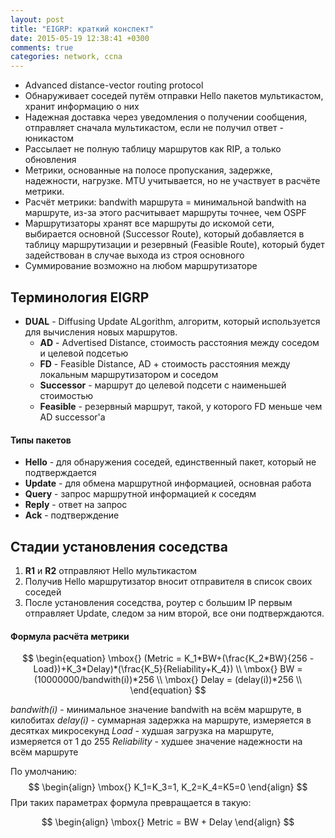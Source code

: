 ```yaml
---
layout: post
title: "EIGRP: краткий конспект"
date: 2015-05-19 12:38:41 +0300
comments: true
categories: network, ccna
---
```

* Advanced distance-vector routing protocol
* Обнаруживает соседей путём отправки Hello пакетов мультикастом, хранит информацию о них
* Надежная доставка через уведомления о получении сообщения, отправляет сначала мультикастом, если не получил ответ - юникастом
* Рассылает не полную таблицу маршрутов как RIP, а только обновления
* Метрики, основанные на полосе пропускания, задержке, надежности, нагрузке. MTU учитывается, но не участвует в расчёте метрики.
* Расчёт метрики: bandwith маршрута = минимальной bandwith на маршруте, из-за этого расчитывает маршруты точнее, чем OSPF
* Маршрутизаторы хранят все маршруты до искомой сети, выбирается основной (Successor Route), который добавляется в таблицу маршрутизации и резервный (Feasible Route), который будет задействован в случае выхода из строя основного
* Суммирование возможно на любом маршрутизаторе

## Терминология EIGRP

- **DUAL** - Diffusing Update ALgorithm, алгоритм, который используется для вычисления новых маршрутов.
  - **AD** - Advertised Distance, стоимость расстояния между соседом и целевой подсетью
  - **FD** - Feasible Distance, AD + стоимость расстояния между локальным маршрутизатором и соседом
  - **Successor** - маршрут до целевой подсети с наименьшей стоимостью
  - **Feasible** - резервный маршрут, такой, у которого FD меньше чем AD successor'a


#### Типы пакетов

 - **Hello** - для обнаружения соседей, единственный пакет, который не подтверждается
 - **Update** - для обмена маршрутной информацией, основная работа
 - **Query** - запрос маршрутной информацией к соседям
 - **Reply** - ответ на запрос
 - **Ack** - подтверждение

## Стадии установления соседства

1. **R1** и **R2** отправляют Hello мультикастом
2. Получив Hello маршрутизатор вносит отправителя в список своих соседей
3. После установления соседства, роутер с большим IP первым отправляет Update, следом за ним второй, все они подтверждаются.

#### Формула расчёта метрики

$$
\begin{equation}
\mbox{} (Metric = K_1*BW+(\frac{K_2*BW}{256 - Load})+K_3*Delay)*(\frac{K_5}{Reliability+K_4}) \\
\mbox{} BW = (10000000/bandwith(i))*256 \\
\mbox{} Delay = (delay(i))*256 \\
\end{equation}
$$

*bandwith(i)* - минимальное значение bandwith на всём маршруте, в килобитах
*delay(i)* - суммарная задержка на маршруте, измеряется в десятках  микросекунд
*Load* - худшая загрузка на маршруте, измеряется от 1 до 255
*Reliability* - худшее значение надежности на всём маршруте

По умолчанию: 
$$
\begin{align}
\mbox{} K_1=K_3=1, K_2=K_4=K5=0
\end{align}
$$
При таких параметрах формула превращается в такую:

$$
\begin{align}
\mbox{} Metric = BW + Delay
\end{align}
$$



